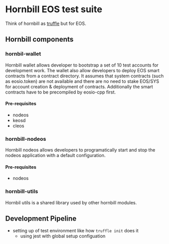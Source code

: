 # Hornbill EOS test suite

Think of hornbill as [truffle](https://truffleframework.com/truffle) but for EOS. 

## Hornbill components

### hornbil-wallet

Hornbill wallet allows developer to bootstrap a set of 10 test accounts for development work. The wallet also allow developers to deploy EOS smart contracts from a contract directory. It assumes that system contracts (such as eosio.token) are not available and there are no need to stake EOS/SYS for account creation & deployment of contracts. Additionally the smart contracts have to be precompiled by eosio-cpp first. 

#### Pre-requisites
- nodeos
- keosd
- cleos

### hornbill-nodeos

Hornbill nodeos allows developers to programatically start and stop the nodeos application with a default configuration. 

#### Pre-requisites
- nodeos

### hornbill-utils

Hornbil utils is a shared library used by other hornbill modules. 

## Development Pipeline
- setting up of test environment like how `truffle init` does it
  - using jest with global setup configuation